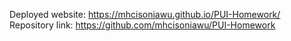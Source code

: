 Deployed website: https://mhcisoniawu.github.io/PUI-Homework/
Repository link: https://github.com/mhcisoniawu/PUI-Homework

